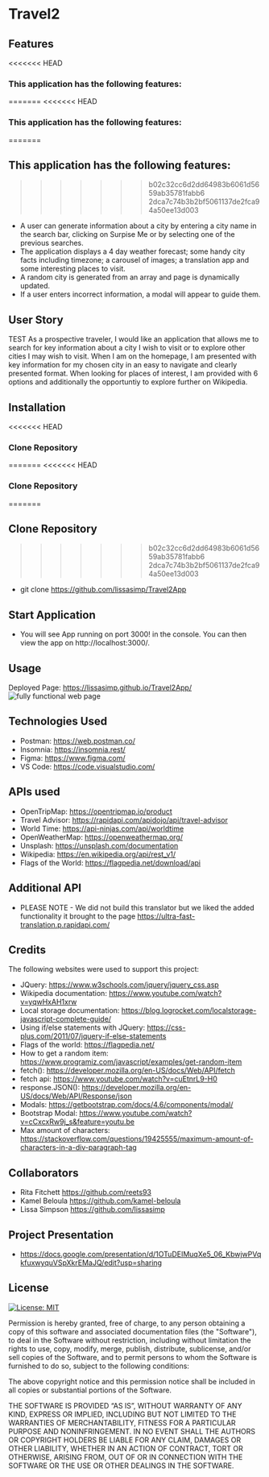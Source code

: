 # Travel2

## Features
<<<<<<< HEAD
### This application has the following features:
=======
<<<<<<< HEAD
### This application has the following features:
=======
## This application has the following features:
>>>>>>> b02c32cc6d2dd64983b6061d5659ab35781fabb6
>>>>>>> 2dca7c74b3b2bf5061137de2fca94a50ee13d003
- A user can generate information about a city by entering a city name in the search bar, clicking on Surpise Me or by selecting one of the previous searches.
- The application displays a 4 day weather forecast; some handy city facts including timezone; a carousel of images; a translation app and some interesting places to visit.
- A random city is generated from an array and page is dynamically updated.
- If a user enters incorrect information, a modal will appear to guide them.

## User Story
TEST As a prospective traveler, I would like an application that allows me to search for key information about a city I wish to visit or to explore other cities I may wish to visit. When I am on the homepage, I am presented with key information for my chosen city in an easy to navigate and clearly presented format.  When looking for places of interest, I am provided with 6 options and additionally the opportuntiy to explore further on Wikipedia.

## Installation
<<<<<<< HEAD
### Clone Repository
=======
<<<<<<< HEAD
### Clone Repository
=======
## Clone Repository
>>>>>>> b02c32cc6d2dd64983b6061d5659ab35781fabb6
>>>>>>> 2dca7c74b3b2bf5061137de2fca94a50ee13d003
- git clone https://github.com/lissasimp/Travel2App

## Start Application
- You will see App running on port 3000! in the console. You can then view the app on http://localhost:3000/.


## Usage
Deployed Page: https://lissasimp.github.io/Travel2App/
![fully functional web page](./assets/images/Full%20size%20screenshot.png)

## Technologies Used
- Postman: https://web.postman.co/
- Insomnia: https://insomnia.rest/
- Figma: https://www.figma.com/
- VS Code: https://code.visualstudio.com/

## APIs used
- OpenTripMap: https://opentripmap.io/product
- Travel Advisor: https://rapidapi.com/apidojo/api/travel-advisor
- World Time: https://api-ninjas.com/api/worldtime
- OpenWeatherMap: https://openweathermap.org/
- Unsplash: https://unsplash.com/documentation
- Wikipedia: https://en.wikipedia.org/api/rest_v1/
- Flags of the World: https://flagpedia.net/download/api

## Additional API
- PLEASE NOTE - We did not build this translator but we liked the added functionality it brought to the page
  https://ultra-fast-translation.p.rapidapi.com/

## Credits
The following websites were used to support this project:
- JQuery: https://www.w3schools.com/jquery/jquery_css.asp
- Wikipedia documentation: https://www.youtube.com/watch?v=yqwHxAH1xrw
- Local storage documentation: https://blog.logrocket.com/localstorage-javascript-complete-guide/
- Using if/else statements with JQuery: https://css-plus.com/2011/07/jquery-if-else-statements
- Flags of the world: https://flagpedia.net/
- How to get a random item: https://www.programiz.com/javascript/examples/get-random-item
- fetch(): https://developer.mozilla.org/en-US/docs/Web/API/fetch
- fetch api: https://www.youtube.com/watch?v=cuEtnrL9-H0
- response.JSON(): https://developer.mozilla.org/en-US/docs/Web/API/Response/json
- Modals: https://getbootstrap.com/docs/4.6/components/modal/
- Bootstrap Modal: https://www.youtube.com/watch?v=cCxcxRw9j_s&feature=youtu.be
- Max amount of characters: https://stackoverflow.com/questions/19425555/maximum-amount-of-characters-in-a-div-paragraph-tag


## Collaborators
- Rita Fitchett https://github.com/reets93
- Kamel Beloula https://github.com/kamel-beloula
- Lissa Simpson https://github.com/lissasimp

## Project Presentation
- https://docs.google.com/presentation/d/1OTuDEIMuqXe5_06_KbwjwPVqkfuxwyquVSpXkrEMaJQ/edit?usp=sharing


## License
[![License: MIT](https://img.shields.io/badge/License-MIT-yellow.svg)](https://opensource.org/licenses/MIT)

Permission is hereby granted, free of charge, to any person obtaining a copy of this software and associated documentation files (the "Software"), to deal in the Software without restriction, including without limitation the rights to use, copy, modify, merge, publish, distribute, sublicense, and/or sell copies of the Software, and to permit persons to whom the Software is furnished to do so, subject to the following conditions:

The above copyright notice and this permission notice shall be included in all copies or substantial portions of the Software.

THE SOFTWARE IS PROVIDED “AS IS”, WITHOUT WARRANTY OF ANY KIND, EXPRESS OR IMPLIED, INCLUDING BUT NOT LIMITED TO THE WARRANTIES OF MERCHANTABILITY, FITNESS FOR A PARTICULAR PURPOSE AND NONINFRINGEMENT. IN NO EVENT SHALL THE AUTHORS OR COPYRIGHT HOLDERS BE LIABLE FOR ANY CLAIM, DAMAGES OR OTHER LIABILITY, WHETHER IN AN ACTION OF CONTRACT, TORT OR OTHERWISE, ARISING FROM, OUT OF OR IN CONNECTION WITH THE SOFTWARE OR THE USE OR OTHER DEALINGS IN THE SOFTWARE.